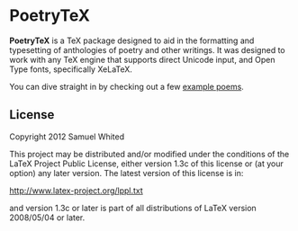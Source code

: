 # PoetryTeX
**PoetryTeX** is a TeX package designed to aid in the formatting and typesetting
of anthologies of poetry and other writings. It was designed to work with any
TeX engine that supports direct Unicode input, and Open Type fonts, specifically
XeLaTeX.

You can dive straight in  by checking out a few
[example poems](https://github.com/SamWhited/poetrytex/wiki/Example-Poems).

## License

Copyright 2012 Samuel Whited

This project may be distributed and/or modified under the
conditions of the LaTeX Project Public License, either
version 1.3c of this license or (at your option) any later
version. The latest version of this license is in:

http://www.latex-project.org/lppl.txt

and version 1.3c or later is part of all distributions of
LaTeX version 2008/05/04 or later.
